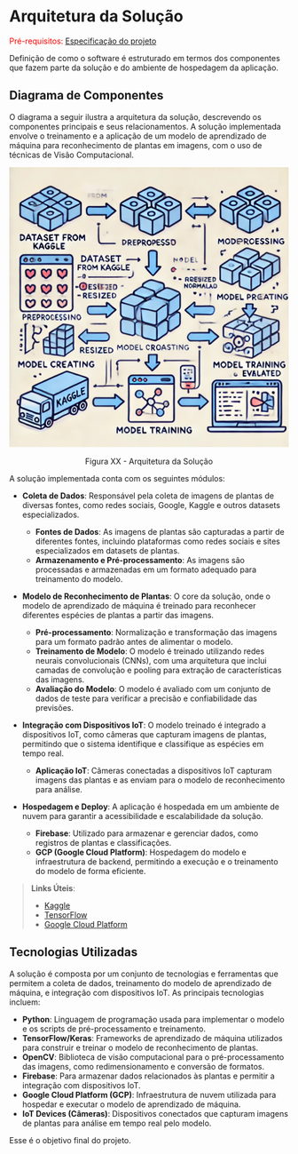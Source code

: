 # Arquitetura da Solução

<span style="color:red">Pré-requisitos: <a href="2-Especificação do Projeto.md"> Especificação do projeto</a></span>

Definição de como o software é estruturado em termos dos componentes que fazem parte da solução e do ambiente de hospedagem da aplicação.

## Diagrama de Componentes

O diagrama a seguir ilustra a arquitetura da solução, descrevendo os componentes principais e seus relacionamentos. A solução implementada envolve o treinamento e a aplicação de um modelo de aprendizado de máquina para reconhecimento de plantas em imagens, com o uso de técnicas de Visão Computacional.

![Diagrama de Componentes](img/arquiteutra.webp)
<center>Figura XX - Arquitetura da Solução</center>

A solução implementada conta com os seguintes módulos:

- **Coleta de Dados**: Responsável pela coleta de imagens de plantas de diversas fontes, como redes sociais, Google, Kaggle e outros datasets especializados.
  - **Fontes de Dados**: As imagens de plantas são capturadas a partir de diferentes fontes, incluindo plataformas como redes sociais e sites especializados em datasets de plantas.
  - **Armazenamento e Pré-processamento**: As imagens são processadas e armazenadas em um formato adequado para treinamento do modelo.
  
- **Modelo de Reconhecimento de Plantas**: O core da solução, onde o modelo de aprendizado de máquina é treinado para reconhecer diferentes espécies de plantas a partir das imagens.
  - **Pré-processamento**: Normalização e transformação das imagens para um formato padrão antes de alimentar o modelo.
  - **Treinamento de Modelo**: O modelo é treinado utilizando redes neurais convolucionais (CNNs), com uma arquitetura que inclui camadas de convolução e pooling para extração de características das imagens.
  - **Avaliação do Modelo**: O modelo é avaliado com um conjunto de dados de teste para verificar a precisão e confiabilidade das previsões.

- **Integração com Dispositivos IoT**: O modelo treinado é integrado a dispositivos IoT, como câmeras que capturam imagens de plantas, permitindo que o sistema identifique e classifique as espécies em tempo real.
  - **Aplicação IoT**: Câmeras conectadas a dispositivos IoT capturam imagens das plantas e as enviam para o modelo de reconhecimento para análise.
  
- **Hospedagem e Deploy**: A aplicação é hospedada em um ambiente de nuvem para garantir a acessibilidade e escalabilidade da solução.
  - **Firebase**: Utilizado para armazenar e gerenciar dados, como registros de plantas e classificações.
  - **GCP (Google Cloud Platform)**: Hospedagem do modelo e infraestrutura de backend, permitindo a execução e o treinamento do modelo de forma eficiente.

> **Links Úteis**:
>
> - [Kaggle](https://www.kaggle.com/)
> - [TensorFlow](https://www.tensorflow.org/)
> - [Google Cloud Platform](https://cloud.google.com/)

## Tecnologias Utilizadas

A solução é composta por um conjunto de tecnologias e ferramentas que permitem a coleta de dados, treinamento do modelo de aprendizado de máquina, e integração com dispositivos IoT. As principais tecnologias incluem:

- **Python**: Linguagem de programação usada para implementar o modelo e os scripts de pré-processamento e treinamento.
- **TensorFlow/Keras**: Frameworks de aprendizado de máquina utilizados para construir e treinar o modelo de reconhecimento de plantas.
- **OpenCV**: Biblioteca de visão computacional para o pré-processamento das imagens, como redimensionamento e conversão de formatos.
- **Firebase**: Para armazenar dados relacionados às plantas e permitir a integração com dispositivos IoT.
- **Google Cloud Platform (GCP)**: Infraestrutura de nuvem utilizada para hospedar e executar o modelo de aprendizado de máquina.
- **IoT Devices (Câmeras)**: Dispositivos conectados que capturam imagens de plantas para análise em tempo real pelo modelo.

Esse é o objetivo final do projeto.

